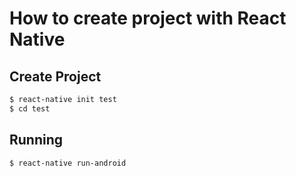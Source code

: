 # How to create project with React Native

## Create Project
```bash
$ react-native init test
$ cd test
```

## Running
```bash
$ react-native run-android
```